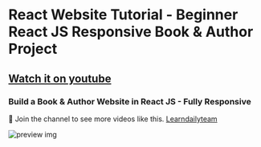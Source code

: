 # React Website Tutorial - Beginner React JS Responsive Book & Author Project
## [Watch it on youtube](https://youtu.be/0vBhf_5ZdWE)
### Build a Book & Author Website in React JS  -  Fully Responsive


💙 Join the channel to see more videos like this. [Learndailyteam](https://www.youtube.com/c/Learndailyteam)

![preview img](https://github.com/Rahulfordev/img-file/blob/main/book-reviews-2.png)
